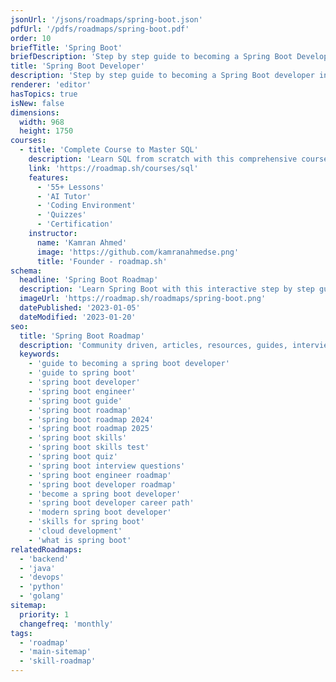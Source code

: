 ```yaml
---
jsonUrl: '/jsons/roadmaps/spring-boot.json'
pdfUrl: '/pdfs/roadmaps/spring-boot.pdf'
order: 10
briefTitle: 'Spring Boot'
briefDescription: 'Step by step guide to becoming a Spring Boot Developer in 2025'
title: 'Spring Boot Developer'
description: 'Step by step guide to becoming a Spring Boot developer in 2025'
renderer: 'editor'
hasTopics: true
isNew: false
dimensions:
  width: 968
  height: 1750
courses:
  - title: 'Complete Course to Master SQL'
    description: 'Learn SQL from scratch with this comprehensive course'
    link: 'https://roadmap.sh/courses/sql'
    features:
      - '55+ Lessons'
      - 'AI Tutor'
      - 'Coding Environment'
      - 'Quizzes'
      - 'Certification'
    instructor:
      name: 'Kamran Ahmed'
      image: 'https://github.com/kamranahmedse.png'
      title: 'Founder - roadmap.sh'
schema:
  headline: 'Spring Boot Roadmap'
  description: 'Learn Spring Boot with this interactive step by step guide in 2025. We also have resources and short descriptions attached to the roadmap items so you can get everything you want to learn in one place.'
  imageUrl: 'https://roadmap.sh/roadmaps/spring-boot.png'
  datePublished: '2023-01-05'
  dateModified: '2023-01-20'
seo:
  title: 'Spring Boot Roadmap'
  description: 'Community driven, articles, resources, guides, interview questions, quizzes for spring boot development. Learn to become a modern Spring Boot developer by following the steps, skills, resources and guides listed in this roadmap.'
  keywords:
    - 'guide to becoming a spring boot developer'
    - 'guide to spring boot'
    - 'spring boot developer'
    - 'spring boot engineer'
    - 'spring boot guide'
    - 'spring boot roadmap'
    - 'spring boot roadmap 2024'
    - 'spring boot roadmap 2025'
    - 'spring boot skills'
    - 'spring boot skills test'
    - 'spring boot quiz'
    - 'spring boot interview questions'
    - 'spring boot engineer roadmap'
    - 'spring boot developer roadmap'
    - 'become a spring boot developer'
    - 'spring boot developer career path'
    - 'modern spring boot developer'
    - 'skills for spring boot'
    - 'cloud development'
    - 'what is spring boot'
relatedRoadmaps:
  - 'backend'
  - 'java'
  - 'devops'
  - 'python'
  - 'golang'
sitemap:
  priority: 1
  changefreq: 'monthly'
tags:
  - 'roadmap'
  - 'main-sitemap'
  - 'skill-roadmap'
---
```

